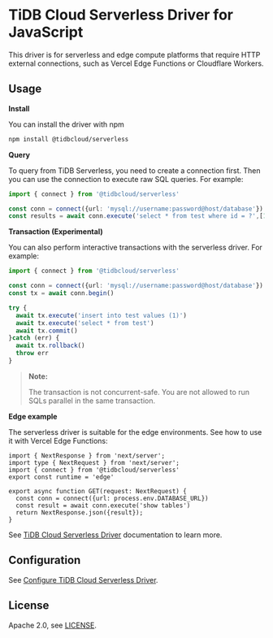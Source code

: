 # TiDB Cloud Serverless Driver for JavaScript

This driver is for serverless and edge compute platforms that require HTTP external connections, such as Vercel Edge Functions or Cloudflare Workers.

## Usage

**Install**

You can install the driver with npm

```bash
npm install @tidbcloud/serverless
```

**Query**

To query from TiDB Serverless, you need to create a connection first. Then you can use the connection to execute raw SQL queries. For example:

```ts
import { connect } from '@tidbcloud/serverless'

const conn = connect({url: 'mysql://username:password@host/database'})
const results = await conn.execute('select * from test where id = ?',[1])
```

**Transaction (Experimental)**

You can also perform interactive transactions with the serverless driver. For example:

```ts
import { connect } from '@tidbcloud/serverless'

const conn = connect({url: 'mysql://username:password@host/database'})
const tx = await conn.begin()

try {
  await tx.execute('insert into test values (1)')
  await tx.execute('select * from test')
  await tx.commit()
}catch (err) {
  await tx.rollback()
  throw err
}
```

> **Note:**
> 
> The transaction is not concurrent-safe. You are not allowed to run SQLs parallel in the same transaction.

**Edge example**

The serverless driver is suitable for the edge environments. See how to use it with Vercel Edge Functions:

```
import { NextResponse } from 'next/server';
import type { NextRequest } from 'next/server';
import { connect } from '@tidbcloud/serverless'
export const runtime = 'edge'

export async function GET(request: NextRequest) {
  const conn = connect({url: process.env.DATABASE_URL})
  const result = await conn.execute('show tables')
  return NextResponse.json({result});
}
```

See [TiDB Cloud Serverless Driver](https://docs.pingcap.com/tidbcloud/serverless-driver#edge-examples) documentation to learn more.

## Configuration

See [Configure TiDB Cloud Serverless Driver](https://docs.pingcap.com/tidbcloud/serverless-driver-config).

## License

Apache 2.0, see [LICENSE](./LICENSE).
